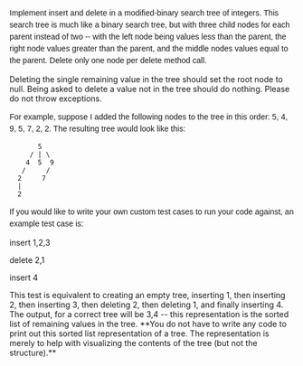<p><span style="font-family:whitney ssm a,whitney ssm b,verdana,lucida grande,sans-serif; font-size:1em; line-height:1.5em">Implement insert and delete in a</span><span style="font-family:whitney ssm a,whitney ssm b,verdana,lucida grande,sans-serif; font-size:1em; line-height:1.5em"> modified-binary search tree of integers. This search tree is much like a binary </span><span style="font-family:whitney ssm a,whitney ssm b,verdana,lucida grande,sans-serif; font-size:1em; line-height:1.5em">search</span><span style="font-family:whitney ssm a,whitney ssm b,verdana,lucida grande,sans-serif; font-size:1em; line-height:1.5em"> tree, but with three child nodes for each parent instead of two -- with the left node being values less than the parent, the right node values greater than the parent, and the middle nodes values equal to the parent. Delete only one node per delete method call.</span></p>


<p>Deleting the single remaining value in the tree should set the root node to null. Being asked to delete a value not in the tree should do nothing. Please do not throw exceptions.</p>


<p><span style="font-family:whitney ssm a,whitney ssm b,verdana,lucida grande,sans-serif; font-size:1em; line-height:1.5em">For example, suppose I added the following nodes to the tree in this order: 5, 4, 9, 5, 7, 2, 2. The resulting tree would look like this: </span></p>

```  
       5 
     / | \
    4  5  9 
   /     / 
  2     7 
  |
  2 
```


<p><span style="font-family: 'Whitney SSm A', 'Whitney SSm B', verdana, 'Lucida Grande', sans-serif; font-size: 1em; line-height: 1.5em;">If you would like to write your own custom test cases to run your code against, an example test case is:</span></p>



<p>insert 1,2,3</p>

<p>delete 2,1</p>

<p>insert 4</p>

<p> </p>

<p>This test is equivalent to creating an empty tree, inserting 1, then inserting 2, then inserting 3, then deleting 2, then deleting 1, and finally inserting 4.<br>
The output, for a correct tree will be 3,4 -- this representation is the sorted list of remaining values in the tree. **You do not have to write any code to print out this sorted list representation of a tree. The representation is merely to help with visualizing the contents of the tree (but not the structure).**</p>

